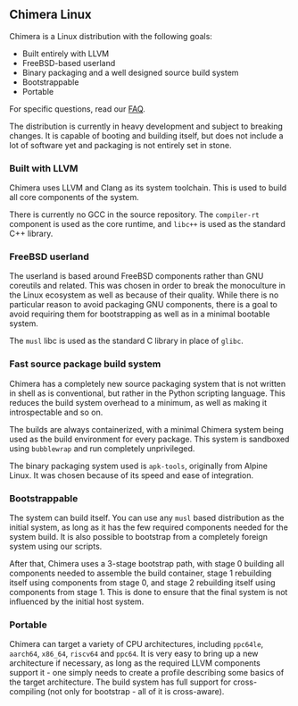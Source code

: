 ## Chimera Linux

Chimera is a Linux distribution with the following goals:

- Built entirely with LLVM
- FreeBSD-based userland
- Binary packaging and a well designed source build system
- Bootstrappable
- Portable

For specific questions, read our [FAQ](./faq.html).

The distribution is currently in heavy development and subject to
breaking changes. It is capable of booting and building itself, but
does not include a lot of software yet and packaging is not entirely
set in stone.

### Built with LLVM

Chimera uses LLVM and Clang as its system toolchain. This is used to
build all core components of the system.

There is currently no GCC in the source repository. The `compiler-rt`
component is used as the core runtime, and `libc++` is used as the
standard C++ library.

### FreeBSD userland

The userland is based around FreeBSD components rather than GNU coreutils
and related. This was chosen in order to break the monoculture in the
Linux ecosystem as well as because of their quality. While there is no
particular reason to avoid packaging GNU components, there is a goal to
avoid requiring them for bootstrapping as well as in a minimal bootable
system.

The `musl` libc is used as the standard C library in place of `glibc`.

### Fast source package build system

Chimera has a completely new source packaging system that is not written
in shell as is conventional, but rather in the Python scripting language.
This reduces the build system overhead to a minimum, as well as making
it introspectable and so on.

The builds are always containerized, with a minimal Chimera system being
used as the build environment for every package. This system is sandboxed
using `bubblewrap` and run completely unprivileged.

The binary packaging system used is `apk-tools`, originally from Alpine
Linux. It was chosen because of its speed and ease of integration.

### Bootstrappable

The system can build itself. You can use any `musl` based distribution
as the initial system, as long as it has the few required components
needed for the system build. It is also possible to bootstrap from a
completely foreign system using our scripts.

After that, Chimera uses a 3-stage bootstrap path, with stage 0 building
all components needed to assemble the build container, stage 1 rebuilding
itself using components from stage 0, and stage 2 rebuilding itself using
components from stage 1. This is done to ensure that the final system is
not influenced by the initial host system.

### Portable

Chimera can target a variety of CPU architectures, including `ppc64le`,
`aarch64`, `x86_64`, `riscv64` and `ppc64`. It is very easy to bring up
a new architecture if necessary, as long as the required LLVM components
support it - one simply needs to create a profile describing some basics
of the target architecture. The build system has full support for
cross-compiling (not only for bootstrap - all of it is cross-aware).
